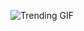 ![Trending GIF](https://media0.giphy.com/media/v1.Y2lkPThiYjIxNzcyendiYmZhaXFjZnVyMnllYXM0eXYyNzYxNTl4YjY5bnFqeW5obXhwYiZlcD12MV9naWZzX3NlYXJjaCZjdD1n/xUPGcEliCc7bETyfO8/giphy.gif)
